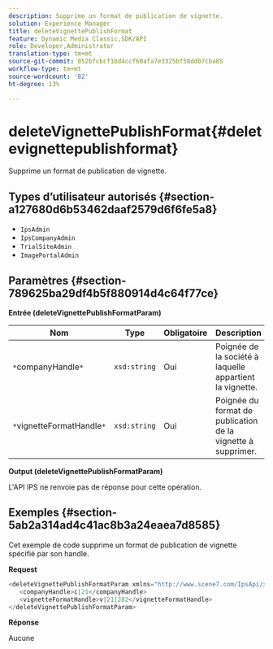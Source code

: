 ```yaml
---
description: Supprime un format de publication de vignette.
solution: Experience Manager
title: deleteVignettePublishFormat
feature: Dynamic Media Classic,SDK/API
role: Developer,Administrator
translation-type: tm+mt
source-git-commit: 052bfcbcf1bd4ccf60afa7e3325bf58dd07cba85
workflow-type: tm+mt
source-wordcount: '82'
ht-degree: 13%

---
```



# deleteVignettePublishFormat{#deletevignettepublishformat}

Supprime un format de publication de vignette.

## Types d’utilisateur autorisés {#section-a127680d6b53462daaf2579d6f6fe5a8}

* `IpsAdmin`
* `IpsCompanyAdmin`
* `TrialSiteAdmin`
* `ImagePortalAdmin`

## Paramètres {#section-789625ba29df4b5f880914d4c64f77ce}

**Entrée (deleteVignettePublishFormatParam)**

| Nom | Type | Obligatoire | Description |
|---|---|---|---|
| `*`companyHandle`*` | `xsd:string` | Oui | Poignée de la société à laquelle appartient la vignette. |
| `*`vignetteFormatHandle`*` | `xsd:string` | Oui | Poignée du format de publication de la vignette à supprimer. |

**Output (deleteVignettePublishFormatParam)**

L&#39;API IPS ne renvoie pas de réponse pour cette opération.

## Exemples {#section-5ab2a314ad4c41ac8b3a24eaea7d8585}

Cet exemple de code supprime un format de publication de vignette spécifié par son handle.

**Request**

```java
<deleteVignettePublishFormatParam xmlns="http://www.scene7.com/IpsApi/xsd/2008-01-15">
   <companyHandle>c|21</companyHandle>
   <vignetteFormatHandle>v|21|282</vignetteFormatHandle>
</deleteVignettePublishFormatParam>
```

**Réponse**

Aucune
